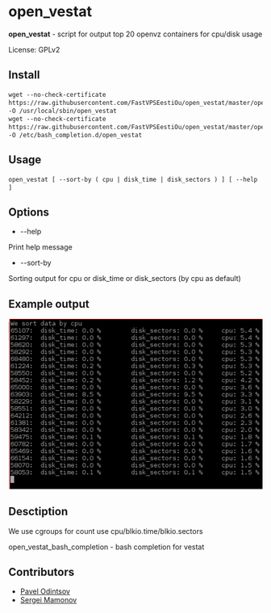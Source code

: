 open_vestat
===========

**open\_vestat** - script for output top 20 openvz containers for cpu/disk usage

License: GPLv2

Install
-------
```
wget --no-check-certificate https://raw.githubusercontent.com/FastVPSEestiOu/open_vestat/master/open_vestat.pl -O /usr/local/sbin/open_vestat
wget --no-check-certificate https://raw.githubusercontent.com/FastVPSEestiOu/open_vestat/master/open_vestat_bash_completion -O /etc/bash_completion.d/open_vestat
```

Usage
--------
```
open_vestat [ --sort-by ( cpu | disk_time | disk_sectors ) ] [ --help ]
```

Options
-------

- --help

Print help message

- --sort-by

Sorting output for cpu or disk\_time or disk\_sectors (by cpu as default)

Example output
--------------
![Example output screen image](docs/images/example_output.png)


Desctiption
-----------

We use cgroups for count use cpu/blkio.time/blkio.sectors

open_vestat_bash_completion - bash completion for vestat

Contributors
-----------
- [Pavel Odintsov](https://github.com/pavel-odintsov)
- [Sergei Mamonov](https://github.com/mrqwer88)
